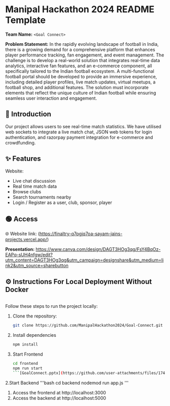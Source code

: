 # Manipal Hackathon 2024 README Template

**Team Name:** `<Goal Connect>`

**Problem Statement:** In the rapidly evolving landscape of football in India, there is a growing demand for a comprehensive platform that enhances player performance tracking, fan engagement, and event management. The challenge is to develop a real-world solution that integrates real-time data analytics, interactive fan features, and an e-commerce component, all specifically tailored to the Indian football ecosystem. A multi-functional football portal should be developed to provide an immersive experience, including detailed player profiles, live match updates, virtual meetups, a football shop, and additional features. The solution must incorporate elements that reflect the unique culture of Indian football while ensuring seamless user interaction and engagement.

## 📜 Introduction

Our project allows users to see real-time match statistics. We have utilised web sockets to integrate a live match chat, JSON web tokens for login authentication, and razorpay payment integration for e-commerce and crowdfunding.

## ✨ Features

Website:

- Live chat discussion
- Real time match data
- Browse clubs
- Search tournaments nearby
- Login / Register as a user, club, sponsor, player
  

## 🟢 Access

🌐 Website link: (https://finaltry-q7pgjq7oa-sayam-jains-projects.vercel.app/)

**Presentation:**
https://www.canva.com/design/DAGT3HOg3qg/FsY4BqOz-EAPq-sUH4nfgw/edit?utm_content=DAGT3HOg3qg&utm_campaign=designshare&utm_medium=link2&utm_source=sharebutton

## ⚙️ Instructions For Local Deployment Without Docker

```

```

Follow these steps to run the project locally:

1. Clone the repository:

   ```bash
   git clone https://github.com/ManipalHackathon2024/Goal-Connect.git
   ```

1. Install dependencies

   ```bash
   npm install
   ```

1. Start Frontend

   ```bash
   cd frontend
   npm run start 
   ```[GoalConnect.pptx](https://github.com/user-attachments/files/17426081/GoalConnect.pptx)

   
2.Start Backend
 '''bash
 cd backend
 nodemod run app.js '''

 
1. Access the frontend at http://localhost:3000
2. Access the backend at http://localhost:5000
